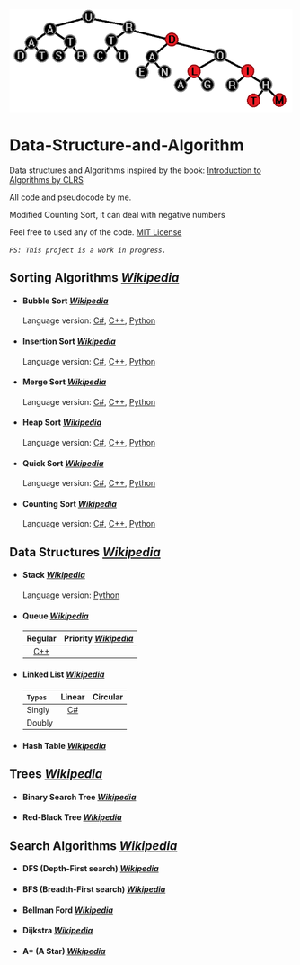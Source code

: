 ![Title](Title.png)
# Data-Structure-and-Algorithm
Data structures and Algorithms inspired by the book: [Introduction to Algorithms by CLRS](https://en.wikipedia.org/wiki/Introduction_to_Algorithms)

All code and pseudocode by me.

Modified Counting Sort, it can deal with negative numbers

Feel free to used any of the code. [MIT License](https://github.com/GrisWoldDiablo/Data-Structure-and-Algorithm/blob/master/LICENSE)

*`PS: This project is a work in progress.`*
## Sorting Algorithms *[Wikipedia](https://en.wikipedia.org/wiki/Sorting_algorithm)*
- #### Bubble Sort *[Wikipedia](https://en.wikipedia.org/wiki/Bubble_sort)*
	 Language version: [C#](https://github.com/GrisWoldDiablo/Data-Structure-and-Algorithm/blob/master/C%20Sharp/Bubble%20Sort/Bubble%20Sort/Program.cs), [C++](https://github.com/GrisWoldDiablo/Data-Structure-and-Algorithm/blob/master/C%20Plus%20Plus/Bubble%20Sort/Bubble%20Sort/Bubble%20Sort.cpp), [Python](https://github.com/GrisWoldDiablo/Data-Structure-and-Algorithm/blob/master/Python/Bubble%20Sort/Bubble%20Sort/Bubble_Sort.py)
- #### Insertion Sort *[Wikipedia](https://en.wikipedia.org/wiki/Insertion_sort)*
	Language version: [C#](https://github.com/GrisWoldDiablo/Data-Structure-and-Algorithm/blob/master/C%20Sharp/Insertion%20Sort/Insertion%20Sort/Program.cs), [C++](https://github.com/GrisWoldDiablo/Data-Structure-and-Algorithm/blob/master/C%20Plus%20Plus/Insertion%20Sort/Insertion%20Sort/Insertion%20Sort.cpp), [Python](https://github.com/GrisWoldDiablo/Data-Structure-and-Algorithm/blob/master/Python/Insertion%20Sort/Insertion%20Sort/Insertion_Sort.py)
- #### Merge Sort *[Wikipedia](https://en.wikipedia.org/wiki/Merge_sort)*
	Language version: [C#](https://github.com/GrisWoldDiablo/Data-Structure-and-Algorithm/blob/master/C%20Sharp/Merge%20Sort/Merge%20Sort/Program.cs), [C++](https://github.com/GrisWoldDiablo/Data-Structure-and-Algorithm/blob/master/C%20Plus%20Plus/Merge%20Sort/Merge%20Sort/Merge%20Sort.cpp), [Python](https://github.com/GrisWoldDiablo/Data-Structure-and-Algorithm/blob/master/Python/Merge%20Sort/Merge%20Sort/Merge_Sort.py)
- #### Heap Sort *[Wikipedia](https://en.wikipedia.org/wiki/Heapsort)*
	Language version: [C#](https://github.com/GrisWoldDiablo/Data-Structure-and-Algorithm/blob/master/C%20Sharp/Heap%20Sort/Heap%20Sort/Program.cs), [C++](https://github.com/GrisWoldDiablo/Data-Structure-and-Algorithm/blob/master/C%20Plus%20Plus/Heap%20Sort/Heap%20Sort/Heap%20Sort.cpp), [Python](https://github.com/GrisWoldDiablo/Data-Structure-and-Algorithm/blob/master/Python/Heap%20Sort/Heap%20Sort/Heap_Sort.py)
- #### Quick Sort *[Wikipedia](https://en.wikipedia.org/wiki/Quicksort)*
	Language version: [C#](https://github.com/GrisWoldDiablo/Data-Structure-and-Algorithm/blob/master/C%20Sharp/Quick%20Sort/Quick%20Sort/Program.cs), [C++](https://github.com/GrisWoldDiablo/Data-Structure-and-Algorithm/blob/master/C%20Plus%20Plus/Quick%20Sort/Quick%20Sort/Quick%20Sort.cpp), [Python](https://github.com/GrisWoldDiablo/Data-Structure-and-Algorithm/blob/master/Python/Quick%20Sort/Quick%20Sort/Quick_Sort.py)
- #### Counting Sort *[Wikipedia](https://en.wikipedia.org/wiki/Counting_sort)*
	Language version: [C#](https://github.com/GrisWoldDiablo/Data-Structure-and-Algorithm/blob/master/C%20Sharp/Counting%20Sort/Counting%20Sort/Program.cs), [C++](https://github.com/GrisWoldDiablo/Data-Structure-and-Algorithm/blob/master/C%20Plus%20Plus/Counting%20Sort/Counting%20Sort/Counting%20Sort.cpp), [Python](https://github.com/GrisWoldDiablo/Data-Structure-and-Algorithm/blob/master/Python/Counting%20Sort/Counting%20Sort/Counting_Sort.py)
## Data Structures *[Wikipedia](https://en.wikipedia.org/wiki/Data_structure)*
- #### Stack *[Wikipedia](https://en.wikipedia.org/wiki/Stack_(abstract_data_type))*
	Language version: [Python](https://github.com/GrisWoldDiablo/Data-Structure-and-Algorithm/blob/master/Python/Stack/Stack/Stack.py)
- #### Queue *[Wikipedia](https://en.wikipedia.org/wiki/Queue_(abstract_data_type))*

	|Regular|Priority *[Wikipedia](https://en.wikipedia.org/wiki/Priority_queue)*|
	|:---:|:---:|
	| [C++](https://github.com/GrisWoldDiablo/Data-Structure-and-Algorithm/blob/master/C%20Plus%20Plus/Queue/Queue/TheQueue.h) |  |
- #### Linked List *[Wikipedia](https://en.wikipedia.org/wiki/Linked_list)*

	| `Types` | Linear | Circular |
	|---|:---:|---|
	| Singly | [C#](https://github.com/GrisWoldDiablo/Data-Structure-and-Algorithm/blob/master/C%20Sharp/Linked%20List/Linked%20List/Linked%20List.cs#L9) |  |
	| Doubly |  |  |
- #### Hash Table *[Wikipedia](https://en.wikipedia.org/wiki/Hash_table)*
## Trees *[Wikipedia](https://en.wikipedia.org/wiki/Tree_(data_structure))*
- #### Binary Search Tree *[Wikipedia](https://en.wikipedia.org/wiki/Binary_search_tree)*
- #### Red-Black Tree *[Wikipedia](https://en.wikipedia.org/wiki/Red%E2%80%93black_tree)*
## Search Algorithms *[Wikipedia](https://en.wikipedia.org/wiki/Search_algorithm)*
- #### DFS (Depth-First search) *[Wikipedia](https://en.wikipedia.org/wiki/Depth-first_search)*
- #### BFS (Breadth-First search) *[Wikipedia](https://en.wikipedia.org/wiki/Breadth-first_search)*
- #### Bellman Ford *[Wikipedia](https://en.wikipedia.org/wiki/Bellman%E2%80%93Ford_algorithm)*
- #### Dijkstra *[Wikipedia](https://en.wikipedia.org/wiki/Dijkstra%27s_algorithm)*
- #### A* (A Star) *[Wikipedia](https://en.wikipedia.org/wiki/A*_search_algorithm)*
